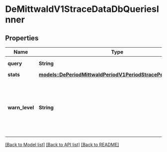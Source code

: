 # DeMittwaldV1StraceDataDbQueriesInner

## Properties

Name | Type | Description | Notes
------------ | ------------- | ------------- | -------------
**query** | **String** | The whole DB query. | 
**stats** | [**models::DePeriodMittwaldPeriodV1PeriodStracePeriodStatistics**](de.mittwald.v1.strace.Statistics.md) |  | 
**warn_level** | **String** | Alerts when the time, syscall count or occurrence count of this group are abnormal. | 

[[Back to Model list]](../README.md#documentation-for-models) [[Back to API list]](../README.md#documentation-for-api-endpoints) [[Back to README]](../README.md)


